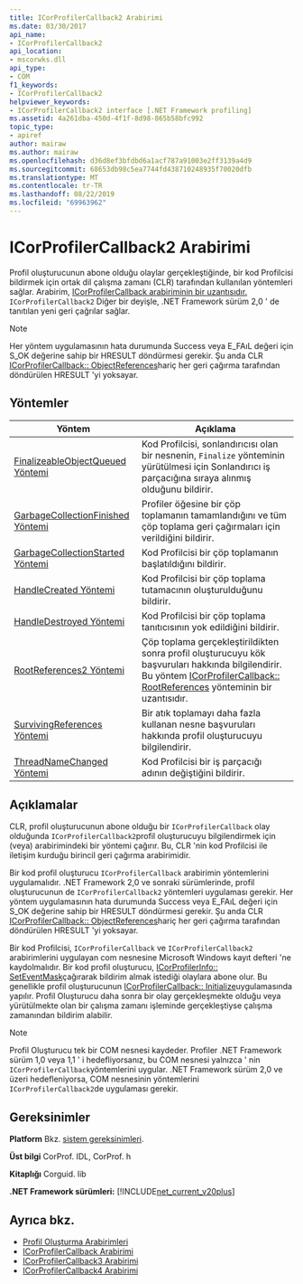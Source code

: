 ```yaml
---
title: ICorProfilerCallback2 Arabirimi
ms.date: 03/30/2017
api_name:
- ICorProfilerCallback2
api_location:
- mscorwks.dll
api_type:
- COM
f1_keywords:
- ICorProfilerCallback2
helpviewer_keywords:
- ICorProfilerCallback2 interface [.NET Framework profiling]
ms.assetid: 4a261dba-450d-4f1f-8d98-865b58bfc992
topic_type:
- apiref
author: mairaw
ms.author: mairaw
ms.openlocfilehash: d36d8ef3bfdbd6a1acf787a91003e2ff3139a4d9
ms.sourcegitcommit: 68653db98c5ea7744fd438710248935f70020dfb
ms.translationtype: MT
ms.contentlocale: tr-TR
ms.lasthandoff: 08/22/2019
ms.locfileid: "69963962"
---
```

# <a name="icorprofilercallback2-interface"></a>ICorProfilerCallback2 Arabirimi
Profil oluşturucunun abone olduğu olaylar gerçekleştiğinde, bir kod Profilcisi bildirmek için ortak dil çalışma zamanı (CLR) tarafından kullanılan yöntemleri sağlar. Arabirim, [ICorProfilerCallback arabiriminin bir uzantısıdır.](../../../../docs/framework/unmanaged-api/profiling/icorprofilercallback-interface.md) `ICorProfilerCallback2` Diğer bir deyişle, .NET Framework sürüm 2,0 ' de tanıtılan yeni geri çağrılar sağlar.  
  
> [!NOTE]
> Her yöntem uygulamasının hata durumunda Success veya E_FAıL değeri için S_OK değerine sahip bir HRESULT döndürmesi gerekir. Şu anda CLR [ICorProfilerCallback:: ObjectReferences](../../../../docs/framework/unmanaged-api/profiling/icorprofilercallback-objectreferences-method.md)hariç her geri çağırma tarafından döndürülen HRESULT 'yi yoksayar.  
  
## <a name="methods"></a>Yöntemler  
  
|Yöntem|Açıklama|  
|------------|-----------------|  
|[FinalizeableObjectQueued Yöntemi](../../../../docs/framework/unmanaged-api/profiling/icorprofilercallback2-finalizeableobjectqueued-method.md)|Kod Profilcisi, sonlandırıcısı olan bir nesnenin, `Finalize` yönteminin yürütülmesi için Sonlandırıcı iş parçacığına sıraya alınmış olduğunu bildirir.|  
|[GarbageCollectionFinished Yöntemi](../../../../docs/framework/unmanaged-api/profiling/icorprofilercallback2-garbagecollectionfinished-method.md)|Profiler öğesine bir çöp toplamanın tamamlandığını ve tüm çöp toplama geri çağırmaları için verildiğini bildirir.|  
|[GarbageCollectionStarted Yöntemi](../../../../docs/framework/unmanaged-api/profiling/icorprofilercallback2-garbagecollectionstarted-method.md)|Kod Profilcisi bir çöp toplamanın başlatıldığını bildirir.|  
|[HandleCreated Yöntemi](../../../../docs/framework/unmanaged-api/profiling/icorprofilercallback2-handlecreated-method.md)|Kod Profilcisi bir çöp toplama tutamacının oluşturulduğunu bildirir.|  
|[HandleDestroyed Yöntemi](../../../../docs/framework/unmanaged-api/profiling/icorprofilercallback2-handledestroyed-method.md)|Kod Profilcisi bir çöp toplama tanıtıcısının yok edildiğini bildirir.|  
|[RootReferences2 Yöntemi](../../../../docs/framework/unmanaged-api/profiling/icorprofilercallback2-rootreferences2-method.md)|Çöp toplama gerçekleştirildikten sonra profil oluşturucuyu kök başvuruları hakkında bilgilendirir. Bu yöntem [ICorProfilerCallback:: RootReferences](../../../../docs/framework/unmanaged-api/profiling/icorprofilercallback-rootreferences-method.md) yönteminin bir uzantısıdır.|  
|[SurvivingReferences Yöntemi](../../../../docs/framework/unmanaged-api/profiling/icorprofilercallback2-survivingreferences-method.md)|Bir atık toplamayı daha fazla kullanan nesne başvuruları hakkında profil oluşturucuyu bilgilendirir.|  
|[ThreadNameChanged Yöntemi](../../../../docs/framework/unmanaged-api/profiling/icorprofilercallback2-threadnamechanged-method.md)|Kod Profilcisi bir iş parçacığı adının değiştiğini bildirir.|  
  
## <a name="remarks"></a>Açıklamalar  
 CLR, profil oluşturucunun abone olduğu bir `ICorProfilerCallback` olay olduğunda `ICorProfilerCallback2`profil oluşturucuyu bilgilendirmek için (veya) arabirimindeki bir yöntemi çağırır. Bu, CLR 'nin kod Profilcisi ile iletişim kurduğu birincil geri çağırma arabirimidir.  
  
 Bir kod profil oluşturucu `ICorProfilerCallback` arabirimin yöntemlerini uygulamalıdır. .NET Framework 2,0 ve sonraki sürümlerinde, profil oluşturucunun de `ICorProfilerCallback2` yöntemleri uygulaması gerekir. Her yöntem uygulamasının hata durumunda Success veya E_FAıL değeri için S_OK değerine sahip bir HRESULT döndürmesi gerekir. Şu anda CLR [ICorProfilerCallback:: ObjectReferences](../../../../docs/framework/unmanaged-api/profiling/icorprofilercallback-objectreferences-method.md)hariç her geri çağırma tarafından döndürülen HRESULT 'yi yoksayar.  
  
 Bir kod Profilcisi, `ICorProfilerCallback` ve `ICorProfilerCallback2` arabirimlerini uygulayan com nesnesine Microsoft Windows kayıt defteri 'ne kaydolmalıdır. Bir kod profil oluşturucu, [ICorProfilerInfo:: SetEventMask](../../../../docs/framework/unmanaged-api/profiling/icorprofilerinfo-seteventmask-method.md)çağırarak bildirim almak istediği olaylara abone olur. Bu genellikle profil oluşturucunun [ICorProfilerCallback:: Initialize](../../../../docs/framework/unmanaged-api/profiling/icorprofilercallback-initialize-method.md)uygulamasında yapılır. Profil Oluşturucu daha sonra bir olay gerçekleşmekte olduğu veya yürütülmekte olan bir çalışma zamanı işleminde gerçekleştiyse çalışma zamanından bildirim alabilir.  
  
> [!NOTE]
> Profil Oluşturucu tek bir COM nesnesi kaydeder. Profiler .NET Framework sürüm 1,0 veya 1,1 ' i hedefliyorsanız, bu COM nesnesi yalnızca ' nin `ICorProfilerCallback`yöntemlerini uygular. .NET Framework sürüm 2,0 ve üzeri hedefleniyorsa, COM nesnesinin yöntemlerini `ICorProfilerCallback2`de uygulaması gerekir.  
  
## <a name="requirements"></a>Gereksinimler  
 **Platform** Bkz. [sistem gereksinimleri](../../../../docs/framework/get-started/system-requirements.md).  
  
 **Üst bilgi** CorProf. IDL, CorProf. h  
  
 **Kitaplığı** Corguid. lib  
  
 **.NET Framework sürümleri:** [!INCLUDE[net_current_v20plus](../../../../includes/net-current-v20plus-md.md)]  
  
## <a name="see-also"></a>Ayrıca bkz.

- [Profil Oluşturma Arabirimleri](../../../../docs/framework/unmanaged-api/profiling/profiling-interfaces.md)
- [ICorProfilerCallback Arabirimi](../../../../docs/framework/unmanaged-api/profiling/icorprofilercallback-interface.md)
- [ICorProfilerCallback3 Arabirimi](../../../../docs/framework/unmanaged-api/profiling/icorprofilercallback3-interface.md)
- [ICorProfilerCallback4 Arabirimi](../../../../docs/framework/unmanaged-api/profiling/icorprofilercallback4-interface.md)
